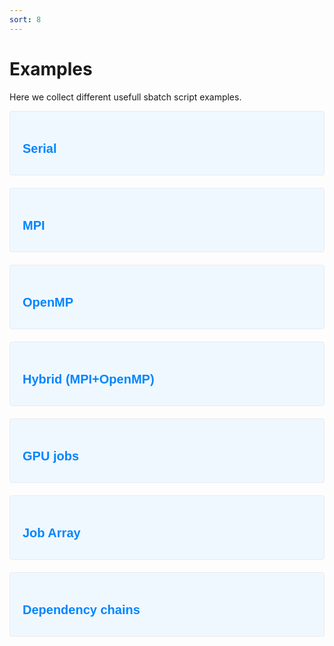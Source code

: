 ```yaml
---
sort: 8
---
```


# Examples

Here we collect different usefull sbatch script examples.


<style>
  .info-box {
    background-color: #f0f8ff;
    padding: 20px;
    border: 1px solid #e6eaf2;
    border-radius: 4px;
    margin-bottom: 20px;
    font-family: Courier, monospace;
  }

  .info-box h3 {
    font-size: 20px;
    margin-bottom: 10px;
    color: #0085ff;
    cursor: pointer;
    font-family: Helvetica, sans-serif; /* Set your desired regular font here */
  }

  .info-box p {
    font-size: 16px;
    line-height: 1.5;
    color: #333;
    font-family: Courier, monospace;
  }

  .info-box .content {
    display: none; /* Collapsed by default */
  }
</style>

<div class="info-box">
  <h3 onclick="toggleInfoBox(this)">Serial</h3>
  <div class="content">
<p><span style="font-family: Helvetica, Arial, sans-serif;"> Serial jobs are tasks that run sequentially on a single processor without parallelization. They are used for workloads that can't be easily parallelized or don't benefit from parallel processing. </span></p>      
<pre>
#!/bin/bash
#SBATCH --job-name=serial_job
#SBATCH --output=output.log
#SBATCH --error=error.log
#SBATCH --nodes=1
#SBATCH --ntasks-per-node=1

echo "Running serial job..."
# Your serial job commands go here
    </pre>
  </div>
</div>


<div class="info-box">
  <h3 onclick="toggleInfoBox(this)">MPI</h3>
  <div class="content">
<p><span style="font-family: Helvetica, Arial, sans-serif;"> MPI (Message Passing Interface) is a parallel programming model for distributed memory systems. It enables programs to run across multiple processors, communicating via message passing. </span></p>
<pre>
#!/bin/bash
#SBATCH --partition=regular
#SBATCH --job-name=JOB_NAME
#SBATCH --cpus-per-task=1
#SBATCH --mem=200gb
#SBATCH --nodes=8
#SBATCH --ntasks-per-node=48

module load program/program_version

mpirun -np $SLURM_NTASKS binaryi < input 
</pre>
  </div>
</div>



<div class="info-box">
  <h3 onclick="toggleInfoBox(this)">OpenMP</h3>
  <div class="content">
<p><span style="font-family: Helvetica, Arial, sans-serif;"> For a OpenMP application the number of threads can be controlled defining the <code>OMP_NUM_THREADS</code> or SLURM's <code>--cpus-per-task</code> job directive. If this variable is not defined, the number of threads created will be equal to the amount of cores reserved in your cpuset, that is, the number of cores requested in the batch script. </span></p>
<pre>
#!/bin/bash
#SBATCH --partition=regular
#SBATCH --job-name=JOB_NAME
#SBATCH --cpus-per-task=48
#SBATCH --mem=200gb
#SBATCH --nodes=1
#SBATCH --ntasks-per-node=1

module load program/program_version

export OMP_NUM_THREADS=$SLURM_CPUS_PER_TASK

binary < input
</pre>
  </div>
</div>

<div class="info-box">
  <h3 onclick="toggleInfoBox(this)">Hybrid (MPI+OpenMP)</h3>
  <div class="content">
<p><span style="font-family: Helvetica, Arial, sans-serif;"> Hybrid parallelization, combining MPI (Message Passing Interface) and OpenMP, is a powerful approach for harnessing the computational capabilities of both distributed and shared memory systems. In this paradigm, MPI is used for inter-node communication, enabling data exchange and synchronization between distributed processes, while OpenMP is employed within each node for intra-node parallelization across multiple threads. </span></p>
<pre>
#!/bin/bash
#SBATCH --partition=regular
#SBATCH --job-name=JOB_NAME
#SBATCH --cpus-per-task=4
#SBATCH --mem=200gb
#SBATCH --nodes=2
#SBATCH --ntasks-per-node=12

module load program/program_version

export OMP_NUM_THREADS=$SLURM_CPUS_PER_TASK
mpirun -np $SLURM_NTASKS binaryi < input
</pre>
  </div>
</div>


<div class="info-box">
  <h3 onclick="toggleInfoBox(this)">GPU jobs</h3>
  <div class="content">
<p><span style="font-family: Helvetica, Arial, sans-serif;">GPU jobs refer to tasks or applications that utilize the computational power of Graphics Processing Units (GPUs) for accelerated processing. GPU jobs are commonly used for deep learning, scientific simulations, data analytics, and other computationally intensive tasks that can benefit from parallel processing on GPUs. By leveraging the power of GPUs, these jobs can achieve significant performance gains compared to running on CPUs alone.One can request the usage of GPUs by adding <code>#SBATCH --gres=gpu:p40:X</code> to the submision script. In the following example we request 2 GPUs per node </span></p>
<pre>
#!/bin/bash
#SBATCH --partition=regular
#SBATCH --job-name=GROMACS_job
#SBATCH --mem=200gb
#SBATCH --cpus-per-task=1
#SBATCH --nodes=2
#SBATCH --ntasks-per-node=8
#SBATCH --gres=gpu:p40:2
#SBATCH --output=%x-%j.out
#SBATCH --error=%x-%j.err

module load GROMACS/2020-fosscuda-2019b

srun gmx_mpi mdrun -ntomp $SLURM_CPUS_PER_TASK -nb auto -bonded auto -pme auto -gpu_id 01 -s input.tpr
</pre>
  </div>
</div>

<div class="info-box">
  <h3 onclick="toggleInfoBox(this)">Job Array</h3>
  <div class="content">
<p><span style="font-family: Helvetica, Arial, sans-serif;">SLURM job arrays allow users to submit and manage a group of related jobs as a single entity. A job array consists of multiple tasks that are similar in nature but have different input data or parameters. SLURM handles the task distribution, resource allocation, and job dependencies automatically. They simplify job submission and management, improve efficiency, and provide better control over large-scale job execution in HPC environments. </span></p> 
      <pre>
#!/bin/bash
#SBATCH --partition=regular
#SBATCH --job-name=ARRAY_JOB
#SBATCH --time=00:10:00
#SBATCH --nodes=1              # nodes per instance
#SBATCH --ntasks=1             # tasks per instance
#SBATCH --array=0-9           # instance indexes
#SBATCH --output=%x-%j.out
#SBATCH --error=%x-%j.err

echo "Slurm job id is ${SLURM_JOB_ID}"
echo "Array job id is ${SLURM_ARRAY_JOB_ID}"
echo "Instance index is ${SLURM_ARRAY_TASK_ID}."    
</pre>
  </div>
</div>


<div class="info-box">
  <h3 onclick="toggleInfoBox(this)">Dependency chains</h3>
  <div class="content">
   <p><span style="font-family: Helvetica, Arial, sans-serif;">Job dependencies are used to defer the start of a job until some dependencies have been satisfied. Job dependencies can be defined using the <code>--dependency</code> argument of the <code>sbatch</code> command:
<br>
    <code>#SBATCH --dependency="dependency_type"</code>
   <br>
   <br>
    Available dependencies are:
   <br>
    - <code>after:jobID</code> job starts when job with <code>jobID</code> begun execution.
   <br>
    - <code>afterany:jobID</code> job starts when job with <code>jobID</code> terminates.
   <br>
    - <code>aferok:jobID</code> job starts when job with <code>jobID</code> terminates successfully.
   <br>
    - <code>afternook:jobID</code> job starts when job with <code>jobID</code> terminates with non-zero status.
   <br>
    - <code>singleton:jobID</code> jobs starts when any previously job with the same job name and user terminates. This can be used to chain restartable jobs.
   
      <pre>
#!/bin/bash
#SBATCH --partition=regular
#SBATCH --job-name=ARRAY_JOB
#SBATCH --time=00:10:00
#SBATCH --nodes=1              # nodes per instance
#SBATCH --ntasks=1             # tasks per instance
#SBATCH --array=0-9           # instance indexes
#SBATCH --output=%x-%j.out
#SBATCH --error=%x-%j.err

echo "Slurm job id is ${SLURM_JOB_ID}"
echo "Array job id is ${SLURM_ARRAY_JOB_ID}"
echo "Instance index is ${SLURM_ARRAY_TASK_ID}."
</pre>



<script>
  function toggleInfoBox(element) {
    var content = element.nextElementSibling;
    if (content.style.display === 'none' || content.style.display === '') {
      content.style.display = 'block';
    } else {
      content.style.display = 'none';
    }
  }
</script>
